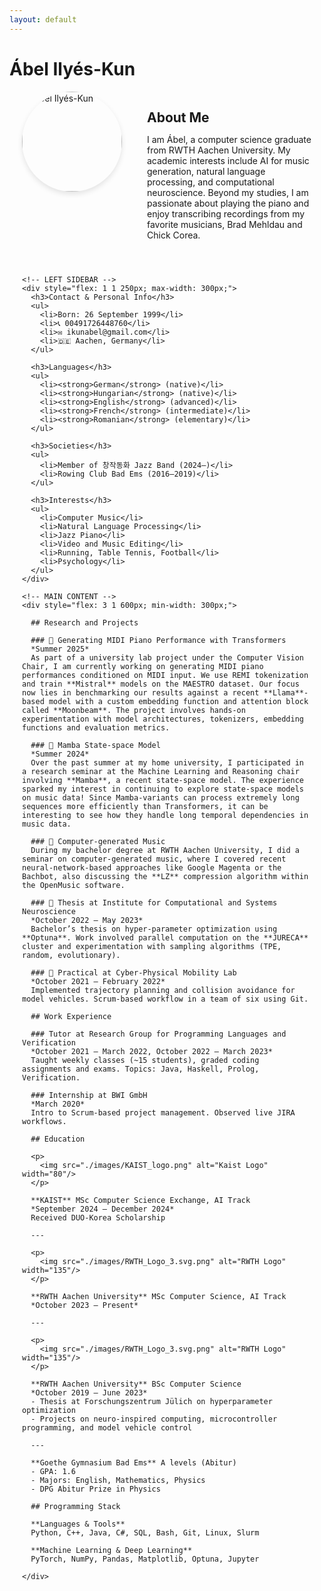 ```yaml
---
layout: default
---
```


# Ábel Ilyés-Kun

<div style="max-width: 2000px; margin: 0 auto; padding-left: 20px; padding-right: 20px;">

  <div style="display: flex; align-items: flex-start; gap: 20px; margin-bottom: 2em;">
    <img src="./images/cjdh_busking.jpeg" alt="Ábel Ilyés-Kun" width="160" 
         style="border-radius: 50%; object-fit: cover; box-shadow: 0 4px 8px rgba(0,0,0,0.1);" />
    <div style="margin-left: 20px;">
      <h2 style="border-bottom: none; margin-bottom: 0.5em;">About Me</h2>
      <p>
        I am Ábel, a computer science graduate from RWTH Aachen University.
        My academic interests include AI for music generation, natural language processing, and computational neuroscience.
        Beyond my studies, I am passionate about playing the piano and enjoy transcribing recordings from my favorite musicians,
        Brad Mehldau and Chick Corea.
      </p>
    </div>
  </div>

  <div style="display: flex; gap: 40px;">

    <!-- LEFT SIDEBAR -->
    <div style="flex: 1 1 250px; max-width: 300px;">
      <h3>Contact & Personal Info</h3>
      <ul>
        <li>Born: 26 September 1999</li>
        <li>📞 00491726448760</li>
        <li>✉️ ikunabel@gmail.com</li>
        <li>🇩🇪 Aachen, Germany</li>
      </ul>

      <h3>Languages</h3>
      <ul>
        <li><strong>German</strong> (native)</li>
        <li><strong>Hungarian</strong> (native)</li>
        <li><strong>English</strong> (advanced)</li>
        <li><strong>French</strong> (intermediate)</li>
        <li><strong>Romanian</strong> (elementary)</li>
      </ul>

      <h3>Societies</h3>
      <ul>
        <li>Member of 창작동화 Jazz Band (2024–)</li>
        <li>Rowing Club Bad Ems (2016–2019)</li>
      </ul>

      <h3>Interests</h3>
      <ul>
        <li>Computer Music</li>
        <li>Natural Language Processing</li>
        <li>Jazz Piano</li>
        <li>Video and Music Editing</li>
        <li>Running, Table Tennis, Football</li>
        <li>Psychology</li>
      </ul>
    </div>

    <!-- MAIN CONTENT -->
    <div style="flex: 3 1 600px; min-width: 300px;">

      ## Research and Projects

      ### 🎹 Generating MIDI Piano Performance with Transformers  
      *Summer 2025*  
      As part of a university lab project under the Computer Vision Chair, I am currently working on generating MIDI piano performances conditioned on MIDI input. We use REMI tokenization and train **Mistral** models on the MAESTRO dataset. Our focus now lies in benchmarking our results against a recent **Llama**-based model with a custom embedding function and attention block called **Moonbeam**. The project involves hands-on experimentation with model architectures, tokenizers, embedding functions and evaluation metrics.

      ### 🐍 Mamba State-space Model  
      *Summer 2024*  
      Over the past summer at my home university, I participated in a research seminar at the Machine Learning and Reasoning chair involving **Mamba**, a recent state-space model. The experience sparked my interest in continuing to explore state-space models on music data! Since Mamba-variants can process extremely long sequences more efficiently than Transformers, it can be interesting to see how they handle long temporal dependencies in music data.

      ### 🎵 Computer-generated Music  
      During my bachelor degree at RWTH Aachen University, I did a seminar on computer-generated music, where I covered recent neural-network-based approaches like Google Magenta or the Bachbot, also discussing the **LZ** compression algorithm within the OpenMusic software.

      ### 🧠 Thesis at Institute for Computational and Systems Neuroscience  
      *October 2022 – May 2023*  
      Bachelor’s thesis on hyper-parameter optimization using **Optuna**. Work involved parallel computation on the **JURECA** cluster and experimentation with sampling algorithms (TPE, random, evolutionary).

      ### 🚙 Practical at Cyber-Physical Mobility Lab  
      *October 2021 – February 2022*  
      Implemented trajectory planning and collision avoidance for model vehicles. Scrum-based workflow in a team of six using Git.

      ## Work Experience

      ### Tutor at Research Group for Programming Languages and Verification  
      *October 2021 – March 2022, October 2022 – March 2023*  
      Taught weekly classes (~15 students), graded coding assignments and exams. Topics: Java, Haskell, Prolog, Verification.

      ### Internship at BWI GmbH  
      *March 2020*  
      Intro to Scrum-based project management. Observed live JIRA workflows.

      ## Education

      <p>
        <img src="./images/KAIST_logo.png" alt="Kaist Logo" width="80"/>
      </p> 

      **KAIST** MSc Computer Science Exchange, AI Track  
      *September 2024 – December 2024*  
      Received DUO-Korea Scholarship

      ---

      <p>
        <img src="./images/RWTH_Logo_3.svg.png" alt="RWTH Logo" width="135"/>
      </p> 

      **RWTH Aachen University** MSc Computer Science, AI Track  
      *October 2023 – Present*

      ---

      <p>
        <img src="./images/RWTH_Logo_3.svg.png" alt="RWTH Logo" width="135"/>
      </p>

      **RWTH Aachen University** BSc Computer Science  
      *October 2019 – June 2023*  
      - Thesis at Forschungszentrum Jülich on hyperparameter optimization  
      - Projects on neuro-inspired computing, microcontroller programming, and model vehicle control

      ---

      **Goethe Gymnasium Bad Ems** A levels (Abitur)  
      - GPA: 1.6  
      - Majors: English, Mathematics, Physics  
      - DPG Abitur Prize in Physics

      ## Programming Stack

      **Languages & Tools**  
      Python, C++, Java, C#, SQL, Bash, Git, Linux, Slurm

      **Machine Learning & Deep Learning**  
      PyTorch, NumPy, Pandas, Matplotlib, Optuna, Jupyter

    </div>
  </div>
</div>
